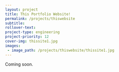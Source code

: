 ```yaml
---
layout: project
title: This Portfolio Website!
permalink: /projects/thiswebsite
subtitle:
rollover-text:
project-type: engineering
project-priority: 12
cover-img: thissite1.jpg
images:
 - image_path: /projects/thiswebsite/thissite1.jpg
---
```

Coming soon.